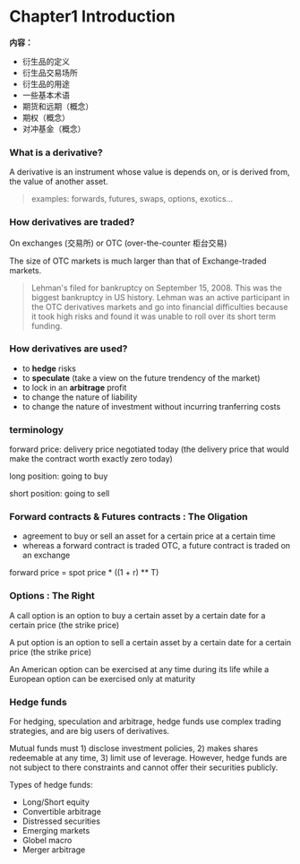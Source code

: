 # Chapter1 Introduction

**内容：**
+ 衍生品的定义
+ 衍生品交易场所
+ 衍生品的用途
+ 一些基本术语
+ 期货和远期（概念）
+ 期权（概念）
+ 对冲基金（概念）


### What is a derivative?

A derivative is an instrument whose value is depends on, or is derived from, the value of another asset.

> examples: forwards, futures, swaps, options, exotics...

### How derivatives are traded?

On exchanges (交易所) or OTC (over-the-counter 柜台交易)

The size of OTC markets is much larger than that of Exchange-traded markets.

> Lehman's filed for bankruptcy on September 15, 2008. This was the biggest bankruptcy in US history. Lehman was an active participant in the OTC derivatives markets and go into financial difficulties because it took high risks and found it was unable to roll over its short term funding.

### How derivatives are used?

+ to **hedge** risks
+ to **speculate** (take a view on the future trendency of the market)
+ to lock in an **arbitrage** profit
+ to change the nature of liability
+ to change the nature of investment without incurring tranferring costs


### terminology

forward price: delivery price negotiated today (the delivery price that would make the contract worth exactly zero today)

long position: going to buy 

short position: going to sell

### Forward contracts & Futures contracts : The Oligation

+ agreement to buy or sell an asset for a certain price at a certain time
+ whereas a forward contract is traded OTC, a future contract is traded on an exchange

forward price = spot price * ((1 + r) ** T)

### Options : The Right

A call option is an option to buy a certain asset by a certain date for a certain price (the strike price)

A put option is an option to sell a certain asset by a certain date for a certain price (the strike price)

An American option can be exercised at any time during its life while a European option can be exercised only at maturity 

### Hedge funds

For hedging, speculation and arbitrage, hedge funds use complex trading strategies, and are big users of derivatives.

Mutual funds must 1) disclose investment policies, 2) makes shares redeemable at any time, 3) limit use of leverage. However, hedge funds are not subject to there constraints and cannot offer their securities publicly.

Types of hedge funds:

+ Long/Short equity
+ Convertible arbitrage
+ Distressed securities
+ Emerging markets
+ Globel macro
+ Merger arbitrage




